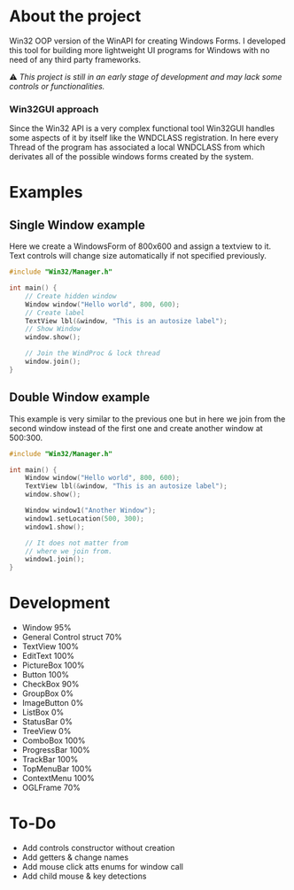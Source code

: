 # About the project
Win32 OOP version of the WinAPI for creating Windows Forms. 
I developed this tool for building more lightweight UI programs for Windows with no need of any third party frameworks.

⚠ *This project is still in an early stage of development and may lack some controls or functionalities.*

### Win32GUI approach
Since the Win32 API is a very complex functional tool Win32GUI handles some aspects of it by itself like the WNDCLASS registration.
In here every Thread of the program has associated a local WNDCLASS from which derivates all of the possible windows forms created by the system.

# Examples
## Single Window example
Here we create a WindowsForm of 800x600 and assign a textview to it.
Text controls will change size automatically if not specified previously.
```c++
#include "Win32/Manager.h"

int main() {
    // Create hidden window
    Window window("Hello world", 800, 600);
    // Create label
    TextView lbl(&window, "This is an autosize label"); 
    // Show Window
    window.show(); 

    // Join the WindProc & lock thread
    window.join();
}
```

## Double Window example
This example is very similar to the previous one but in here we join from the second window instead of the first one and create another window at 500:300.
```c++
#include "Win32/Manager.h"

int main() {
    Window window("Hello world", 800, 600);
    TextView lbl(&window, "This is an autosize label");
    window.show();

    Window window1("Another Window");
    window1.setLocation(500, 300);
    window1.show();

    // It does not matter from
    // where we join from.
    window1.join();
}
```

# Development
- Window 95%
- General Control struct 70%
- TextView 100%
- EditText 100%
- PictureBox 100%
- Button 100%
- CheckBox 90%
- GroupBox 0%
- ImageButton 0%
- ListBox 0%
- StatusBar 0%
- TreeView 0%
- ComboBox 100%
- ProgressBar 100%
- TrackBar 100%
- TopMenuBar 100%
- ContextMenu 100%
- OGLFrame 70%

# To-Do
- Add controls constructor without creation
- Add getters & change names
- Add mouse click atts enums for window call
- Add child mouse & key detections